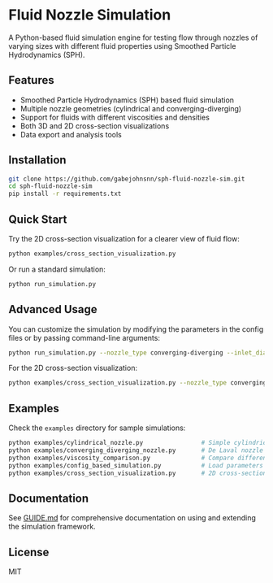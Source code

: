 # Fluid Nozzle Simulation

A Python-based fluid simulation engine for testing flow through nozzles of varying sizes with different fluid properties using Smoothed Particle Hydrodynamics (SPH).

## Features

- Smoothed Particle Hydrodynamics (SPH) based fluid simulation
- Multiple nozzle geometries (cylindrical and converging-diverging)
- Support for fluids with different viscosities and densities
- Both 3D and 2D cross-section visualizations
- Data export and analysis tools

## Installation

```bash
git clone https://github.com/gabejohnsnn/sph-fluid-nozzle-sim.git
cd sph-fluid-nozzle-sim
pip install -r requirements.txt
```

## Quick Start

Try the 2D cross-section visualization for a clearer view of fluid flow:

```bash
python examples/cross_section_visualization.py
```

Or run a standard simulation:

```bash
python run_simulation.py
```

## Advanced Usage

You can customize the simulation by modifying the parameters in the config files or by passing command-line arguments:

```bash
python run_simulation.py --nozzle_type converging-diverging --inlet_diameter 2.0 --outlet_diameter 1.0 --throat_diameter 0.5 --fluid_viscosity 0.01
```

For the 2D cross-section visualization:

```bash
python examples/cross_section_visualization.py --nozzle_type converging-diverging --particle_size 3.0 --fluid oil --colormap coolwarm
```

## Examples

Check the `examples` directory for sample simulations:

```bash
python examples/cylindrical_nozzle.py                # Simple cylindrical nozzle
python examples/converging_diverging_nozzle.py       # De Laval nozzle
python examples/viscosity_comparison.py              # Compare different fluid viscosities
python examples/config_based_simulation.py           # Load parameters from config file
python examples/cross_section_visualization.py       # 2D cross-section visualization
```

## Documentation

See [GUIDE.md](GUIDE.md) for comprehensive documentation on using and extending the simulation framework.

## License

MIT
